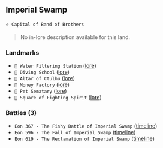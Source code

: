 ## Imperial Swamp
`⭐ Capital of Band of Brothers`
 
> No in-lore description available for this land.

### Landmarks
- `🚰 Water Filtering Station` ([lore](<https://zeithalt.github.io//r/water_filtering_station.html>))
- `🤿 Diving School` ([lore](<https://zeithalt.github.io//r/diving_school.html>))
- `🐙 Altar of Ctulhu` ([lore](<https://zeithalt.github.io//r/altar_of_ctulhu.html>))
- `🏦 Money Factory` ([lore](<https://zeithalt.github.io//r/money_factory.html>))
- `🦴 Pet Sematary` ([lore](<https://zeithalt.github.io//r/pet_sematary.html>))
- `👹 Square of Fighting Spirit` ([lore](<https://zeithalt.github.io//r/square_of_fighting_spirit.html>))
### Battles (3)
- `Eon 367 - The Fishy Battle of Imperial Swamp` ([timeline](<https://zeithalt.github.io//t/#eon0367>))
- `Eon 596 - The Fall of Imperial Swamp` ([timeline](<https://zeithalt.github.io//t/#eon0596>))
- `Eon 619 - The Reclamation of Imperial Swamp` ([timeline](<https://zeithalt.github.io//t/#eon0619>))
